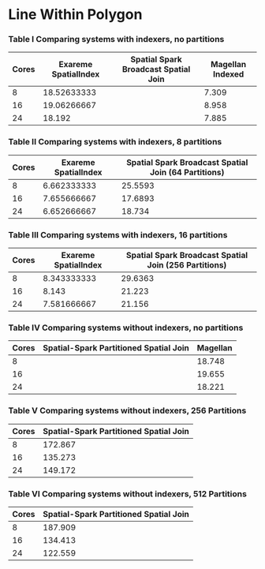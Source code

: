 # Line Within Polygon

### Table I Comparing systems with indexers, no partitions
Cores | Exareme SpatialIndex |  Spatial Spark Broadcast Spatial Join | Magellan Indexed
--- | --- | --- | ---
8 | 18.52633333 |  | 7.309
16 | 19.06266667 |  | 8.958
24 | 18.192 |  | 7.885

### Table II Comparing systems with indexers, 8 partitions       
Cores | Exareme SpatialIndex |  Spatial Spark Broadcast Spatial Join (64 Partitions)
--- | --- | --- 
8 | 6.662333333 | 25.5593
16 | 7.655666667 | 17.6893
24 | 6.652666667 | 18.734

### Table III Comparing systems with indexers, 16 partitions       
Cores | Exareme SpatialIndex | Spatial Spark Broadcast Spatial Join  (256 Partitions)
--- | --- | --- 
8 | 8.343333333 | 29.6363
16 | 8.143 | 21.223
24 | 7.581666667 | 21.156

### Table IV Comparing systems without indexers, no partitions
Cores | Spatial-Spark Partitioned Spatial Join | Magellan
--- | --- | ---
8 | | 18.748
16  | | 19.655
24  | | 18.221

### Table V Comparing systems without indexers, 256 Partitions
Cores |  Spatial-Spark Partitioned Spatial Join 
--- | --- 
8  | 172.867
16 | 135.273
24 | 149.172

### Table VI Comparing systems without indexers, 512 Partitions
Cores | Spatial-Spark Partitioned Spatial Join 
--- | --- 
8 | 187.909
16 | 134.413
24 | 122.559
